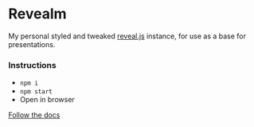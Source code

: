 # Revealm

My personal styled and tweaked [reveal.js](https://revealjs.com/) instance, for use as a base for presentations.

### Instructions

- `npm i`
- `npm start`
- Open in browser

[Follow the docs](https://revealjs.com/)

